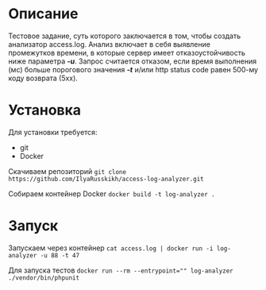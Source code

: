 # Описание

Тестовое задание, суть которого заключается в том, чтобы создать анализатор access.log.
Анализ включает в себя выявление промежутков времени, в которые сервер имеет отказоустойчивость ниже параметра **_-u_**.
Запрос считается отказом, если время выполнения (мс) больше порогового значения **_-t_** и/или http status code равен 500-му коду возврата (5xx).

# Установка

Для установки требуется:

- git
- Docker

Скачиваем репозиторий
`git clone https://github.com/IlyaRusskikh/access-log-analyzer.git`

Собираем контейнер Docker
`docker build -t log-analyzer .`

# Запуск

Запускаем через контейнер
`cat access.log | docker run -i log-analyzer -u 88 -t 47`

Для запуска тестов
`docker run --rm --entrypoint="" log-analyzer ./vendor/bin/phpunit`
